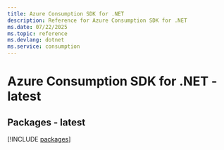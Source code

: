 ```yaml
---
title: Azure Consumption SDK for .NET
description: Reference for Azure Consumption SDK for .NET
ms.date: 07/22/2025
ms.topic: reference
ms.devlang: dotnet
ms.service: consumption
---
```

# Azure Consumption SDK for .NET - latest
## Packages - latest
[!INCLUDE [packages](consumption-index.md)]